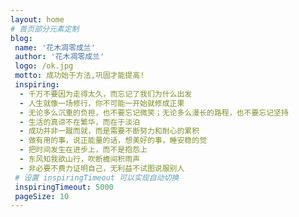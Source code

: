 ```yaml
---
layout: home
# 首页部分元素定制
blog:
 name: '花木凋零成兰'
 author: '花木凋零成兰'
 logo: /ok.jpg
 motto: 成功始于方法,巩固才能提高!
 inspiring:
  - 千万不要因为走得太久，而忘记了我们为什么出发
  - 人生就像一场修行，你不可能一开始就修成正果
  - 无论多么沉重的负担，也不要忘记微笑；无论多么漫长的路程，也不要忘记坚持
  - 生活的真谛不在繁华，而在于淡泊
  - 成功并非一蹴而就，而是需要不断努力和耐心的累积
  - 做有用的事，说正能量的话，想美好的事，睡安稳的觉
  - 把时间发生在进步上，而不是抱怨上
  - 东风知我欲山行，吹断檐间积雨声
  - 非必要不费力证明自己，无利益不试图说服别人
 # 设置 inspiringTimeout 可以实现自动切换
 inspiringTimeout: 5000
 pageSize: 10
---
```


